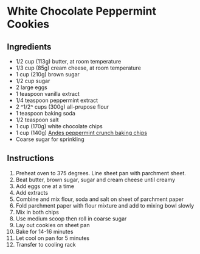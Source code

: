 # White Chocolate Peppermint Cookies

## Ingredients
- 1/2 cup (113g) butter, at room temperature
- 1/3 cup (85g) cream cheese, at room temperature
- 1 cup (210g) brown sugar
- 1/2 cup sugar
- 2 large eggs
- 1 teaspoon vanilla extract
- 1/4 teaspoon peppermint extract
- 2 ^1/2^ cups (300g) all-prupose flour
- 1 teaspoon baking soda
- 1/2 teaspoon salt
- 1 cup (170g) white chocolate chips
- 1 cup (140g) [Andes peppermint crunch baking chips](https://www.target.com/p/andes-peppermint-crunch-baking-chips---10oz/-/A-15022276)
- Coarse sugar for sprinkling

## Instructions

1. Preheat oven to 375 degrees. Line sheet pan with parchment sheet.
2. Beat butter, brown sugar, sugar and cream cheese until creamy
3. Add eggs one at a time
4. Add extracts
5. Combine and mix flour, soda and salt on sheet of parchment paper
6. Fold parchment paper with flour mixture and add to mixing bowl slowly
7. Mix in both chips
8. Use medium scoop then roll in coarse sugar
9. Lay out cookies on sheet pan
10. Bake for 14-16 minutes
11. Let cool on pan for 5 minutes
12. Transfer to cooling rack